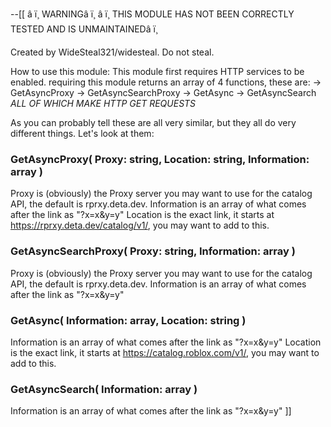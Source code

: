 --[[
â ï¸ WARNINGâ ï¸
â ï¸ THIS MODULE HAS NOT BEEN CORRECTLY TESTED AND IS UNMAINTAINEDâ ï¸

Created by WideSteal321/widesteal. Do not steal.

How to use this module:
This module first requires HTTP services to be enabled.
requiring this module returns an array of 4 functions, these are:
-> GetAsyncProxy
-> GetAsyncSearchProxy
-> GetAsync
-> GetAsyncSearch
*ALL OF WHICH MAKE HTTP GET REQUESTS*

As you can probably tell these are all very similar, but they all
do very different things. Let's look at them:

### GetAsyncProxy( Proxy: string, Location: string, Information: array )
Proxy is (obviously) the Proxy server you may want to use for 
the catalog API, the default is rprxy.deta.dev.
Information is an array of what comes after the link as "?x=x&y=y"
Location is the exact link, it starts at https://rprxy.deta.dev/catalog/v1/,
you may want to add to this.

### GetAsyncSearchProxy( Proxy: string, Information: array )
Proxy is (obviously) the Proxy server you may want to use for 
the catalog API, the default is rprxy.deta.dev.
Information is an array of what comes after the link as "?x=x&y=y"

### GetAsync( Information: array, Location: string )
Information is an array of what comes after the link as "?x=x&y=y"
Location is the exact link, it starts at https://catalog.roblox.com/v1/,
you may want to add to this.

### GetAsyncSearch( Information: array )
Information is an array of what comes after the link as "?x=x&y=y"
]]
